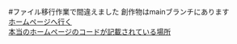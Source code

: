 #ファイル移行作業で間違えました
創作物はmainブランチにあります<br>
<a href="https://ms3nd3r.github.io/homepage/">ホームページへ行く</a><br>
<a href="https://github.com/ms3nd3r/homepage">本当のホームページのコードが記載されている場所</a>
